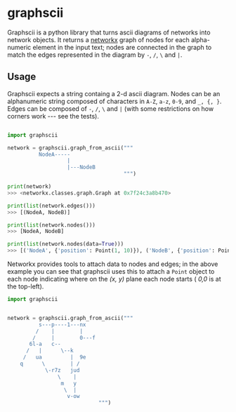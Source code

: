 # graphscii

Graphscii is a python library that turns ascii diagrams of networks into network objects. It returns a [networkx](https://networkx.github.io/) graph of nodes for each alpha-numeric element in the input text; nodes are connected in the graph to match the edges represented in the diagram by `-`, `/`, `\` and `|`.


## Usage

Graphscii expects a string containg a 2-d ascii diagram. Nodes can be an alphanumeric string composed of characters in `A-Z`, `a-z`, `0-9`, and `_, {, }`. Edges can be composed of `-`, `/`, `\` and `|` (with some restrictions on how corners work --- see the tests).

```python

import graphscii

network = graphscii.graph_from_ascii("""
          NodeA-----
                   |
                   |---NodeB
                                     """)

print(network)
>>> <networkx.classes.graph.Graph at 0x7f24c3a8b470>

print(list(network.edges()))
>>> [(NodeA, NodeB)]

print(list(network.nodes()))
>>> [NodeA, NodeB]

print(list(network.nodes(data=True)))
>>> [('NodeA', {'position': Point(1, 10)}), ('NodeB', {'position': Point(3, 23)})]

```

Networkx provides tools to attach data to nodes and edges; in the above example you can see that graphscii uses this to attach a `Point` object to each node indicating where on the _(x, y)_ plane each node starts ( _0,0_ is at the top-left).


```python
import graphscii


network = graphscii.graph_from_ascii("""
          s---p----1---nx
         /    |        |
        /     |        0---f
       6l-a   c--
      /   |      \--k
     /   ua         |  9e
    q      \        | /
            \-r7z   jud
                \    |
                 m   y
                  \  |
                   v-ow
                             """)
```
